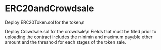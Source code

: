 # ERC20andCrowdsale

Deploy ERC20Token.sol for the token\n

Deploy Crowdsale.sol for the crowdsale\n
Fields that must be filled prior to uploading the contract includes the minimin and maximum payable ether amount and the threshold for each stages of the token sale.

